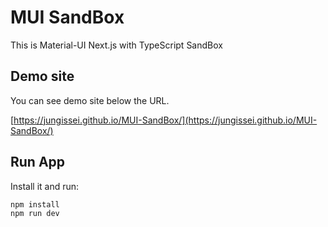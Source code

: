 # MUI SandBox

This is Material-UI Next.js with TypeScript SandBox


## Demo site

You can see demo site below the URL.

[https://jungissei.github.io/MUI-SandBox/](https://jungissei.github.io/MUI-SandBox/)



## Run App

Install it and run:

```sh
npm install
npm run dev
```
